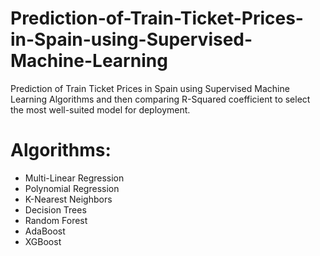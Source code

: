 # Prediction-of-Train-Ticket-Prices-in-Spain-using-Supervised-Machine-Learning
Prediction of Train Ticket Prices in Spain using Supervised Machine Learning Algorithms and then comparing R-Squared coefficient to select the most well-suited model for deployment.<br>
# Algorithms:
* Multi-Linear Regression
* Polynomial Regression
* K-Nearest Neighbors
* Decision Trees
* Random Forest
* AdaBoost
* XGBoost
